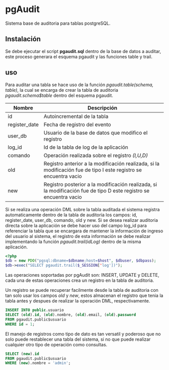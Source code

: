 pgAudit
=======
Sistema base de auditoria para tablas postgreSQL.

Instalación
-----------
Se debe ejecutar el script **pgaudit.sql** dentro de la base de datos a auditar, este proceso generara el esquema pgaudit y las funciones table y trail.

uso
---
Para auditar una tabla se hace uso de la función *pgaudit.table(schema, table)*, la cual se encarga de crear la tabla de auditoria *pgaudit.schema$table* dentro del esquema pgaudit.

| Nombre        | Descripción                                                                                                       |
|---------------|-------------------------------------------------------------------------------------------------------------------|
| id            | Autoincremental de la tabla                                                                                       |
| register_date | Fecha de registro del evento                                                                                      |
| user_db       | Usuario de la base de datos que modifico el registro                                                              |
| log_id        | Id de la tabla de log de la aplicación                                                                            |
| comando       | Operación realizada sobre el registro *(I,U,D)*                                                                   |
| old           | Registro anterior a la modificación realizada, si la modificación fue de tipo I este registro se encuentra vacio  |
| new           | Registro posterior a la modificación realizada, si la modificación fue de tipo D este registro se encuentra vacio |

Si se realiza una operación DML sobre la tabla auditada el sistema registra automaticamente dentro de la tabla de auditoria los campos: id, register_date, user_db, comando, old y new. Si se desea realizar auditoria directa sobre la aplicación se debe hacer uso del campo log_id para referenciar la tabla que se encargara de mantener la información de ingreso del usuario al sistema, el registro de esta información se debe realizar implementando la función *pgaudit.trail(idLog)* dentro de la misma aplicación.

```php
<?php
$db = new PDO("pgsql:dbname=$dbname;host=$host", $dbuser, $dbpass);
$db->exec("SELECT pgaudit.trail($_SESSION['log'])");
```

Las operaciones soportadas por pgAudit son: INSERT, UPDATE y DELETE, cada una de estas operaciones crea un registro en la tabla de auditoria.

Un registro se puede recuperar facilmente desde la tabla de auditoria con tan solo usar los campos *old* y *new*, estos almacenan el registro que tenia la tabla antes y despues de realizar la operación DML, respectivamente.

```sql
INSERT INTO public.usuario
SELECT (old).id, (old).nombre, (old).email, (old).password
FROM pgaudit.public$usuario
WHERE id = 1;
```

El manejo de registros como tipo de dato es tan versatil y poderoso que no solo puede restablecer una tabla del sistema, si no que puede realizar cualquier otro tipo de operación como consultas.

```sql
SELECT (new).id
FROM pgaudit.public$usuario
WHERE (new).nombre = 'admin';
```
